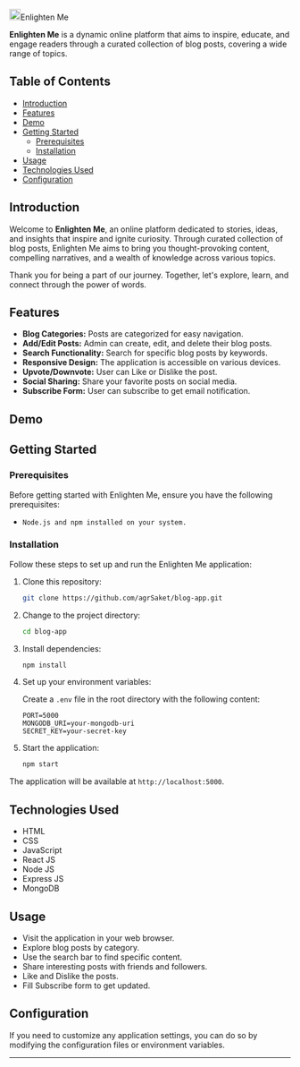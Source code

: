 
<img width="20" alt="Enlightenlogo" src="https://github.com/agrSaket/blog-app/assets/134057654/fe8e1174-c35c-4761-a364-853ca85843f2">Enlighten Me

**Enlighten Me** is a dynamic online platform that aims to inspire, educate, and engage readers through a curated collection of blog posts, covering a wide range of topics.
## Table of Contents

- [Introduction](#introduction)
- [Features](#features)
- [Demo](#demo)
- [Getting Started](#getting-started)
  - [Prerequisites](#prerequisites)
  - [Installation](#installation)
- [Usage](#usage)
- [Technologies Used](#technologies_used)
- [Configuration](#configuration)

## Introduction

Welcome to **Enlighten Me**, an online platform dedicated to stories, ideas, and insights that inspire and ignite curiosity.
Through curated collection of blog posts, Enlighten Me aims to bring you thought-provoking content, compelling narratives, and a wealth of knowledge across various topics.

Thank you for being a part of our journey. Together, let's explore, learn, and connect through the power of words.

## Features

- **Blog Categories:** Posts are categorized for easy navigation.
- **Add/Edit Posts:** Admin can create, edit, and delete their blog posts.
- **Search Functionality:** Search for specific blog posts by keywords.
- **Responsive Design:** The application is accessible on various devices.
- **Upvote/Downvote:** User can Like or Dislike the post.
- **Social Sharing:** Share your favorite posts on social media.
- **Subscribe Form:** User can subscribe to get email notification.

## Demo

## Getting Started

### Prerequisites

Before getting started with Enlighten Me, ensure you have the following prerequisites:

- `Node.js and npm installed on your system.`

### Installation

Follow these steps to set up and run the Enlighten Me application:

1. Clone this repository:

   ```bash
   git clone https://github.com/agrSaket/blog-app.git
   ```

2. Change to the project directory:

   ```bash
   cd blog-app
   ```

3. Install dependencies:

   ```bash
   npm install
   ```

4. Set up your environment variables:

   Create a `.env` file in the root directory with the following content:

   ```plaintext
   PORT=5000
   MONGODB_URI=your-mongodb-uri
   SECRET_KEY=your-secret-key
   ```

5. Start the application:

   ```bash
   npm start
   ```

The application will be available at `http://localhost:5000`.

## Technologies Used
 - HTML
 - CSS
 - JavaScript
 - React JS
 - Node JS
 - Express JS
 - MongoDB

## Usage

- Visit the application in your web browser.
- Explore blog posts by category.
- Use the search bar to find specific content.
- Share interesting posts with friends and followers.
- Like and Dislike the posts.
- Fill Subscribe form to get updated. 

## Configuration

If you need to customize any application settings, you can do so by modifying the configuration files or environment variables.


---
